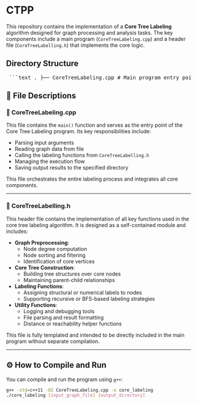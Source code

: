 # CTPP
This repository contains the implementation of a **Core Tree Labeling** algorithm designed for graph processing and analysis tasks. The key components include a main program (`CoreTreeLabeling.cpp`) and a header file (`CoreTreeLabelling.h`) that implements the core logic.

## Directory Structure
<pre lang="markdown"> ```text . ├── CoreTreeLabeling.cpp # Main program entry point ├── CoreTreeLabelling.h # Core algorithm implementation ├── graph/ # Input graph datasets ├── fb/ # Additional graph input files ├── txt/ # Text-based input/output files ├── result*/ # Output result directories ├── run*.sh # Shell scripts for executing the program ├── compare_files.py # Python script for result comparison ├── 1.sh, 2.sh # Example script files └── readme.txt # Original plain text readme ``` </pre>

## 📌 File Descriptions

### 🔹 CoreTreeLabeling.cpp

This file contains the `main()` function and serves as the entry point of the Core Tree Labeling program. Its key responsibilities include:

- Parsing input arguments
- Reading graph data from file
- Calling the labeling functions from `CoreTreeLabelling.h`
- Managing the execution flow
- Saving output results to the specified directory

This file orchestrates the entire labeling process and integrates all core components.

---

### 🔹 CoreTreeLabelling.h

This header file contains the implementation of all key functions used in the core tree labeling algorithm. It is designed as a self-contained module and includes:

- **Graph Preprocessing**:
  - Node degree computation
  - Node sorting and filtering
  - Identification of core vertices
- **Core Tree Construction**:
  - Building tree structures over core nodes
  - Maintaining parent-child relationships
- **Labeling Functions**:
  - Assigning structural or numerical labels to nodes
  - Supporting recursive or BFS-based labeling strategies
- **Utility Functions**:
  - Logging and debugging tools
  - File parsing and result formatting
  - Distance or reachability helper functions

This file is fully templated and intended to be directly included in the main program without separate compilation.

---

## ⚙️ How to Compile and Run

You can compile and run the program using `g++`:

```bash
g++ -std=c++11 -O2 CoreTreeLabeling.cpp -o core_labeling
./core_labeling [input_graph_file] [output_directory]
